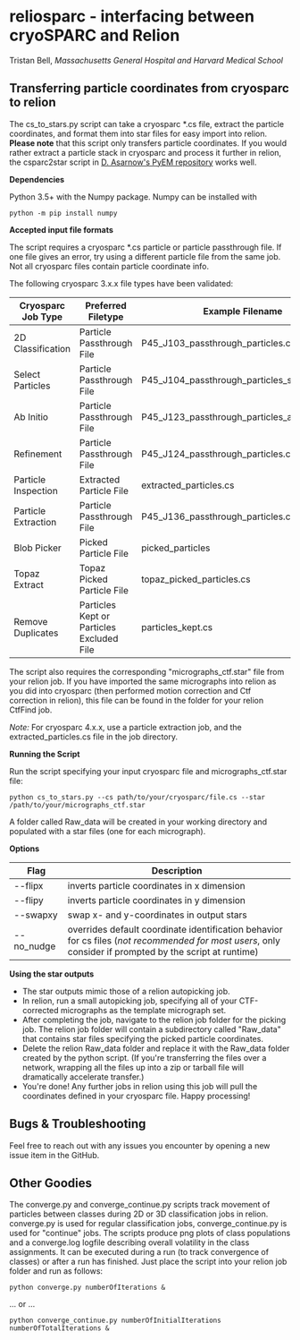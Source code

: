 # reliosparc - interfacing between cryoSPARC and Relion

Tristan Bell, *Massachusetts General Hospital and Harvard Medical School*

## Transferring particle coordinates from cryosparc to relion 

The cs_to_stars.py script can take a cryosparc *.cs file, extract the particle coordinates, and format them into star files for easy import into relion.  **Please note** that this script only transfers particle coordinates.  If you would rather extract a particle stack in cryosparc and process it further in relion, the csparc2star script in [D. Asarnow's PyEM repository](https://github.com/asarnow/pyem) works well.



**Dependencies**

Python 3.5+ with the Numpy package.  Numpy can be installed with

    python -m pip install numpy



**Accepted input file formats**

The script requires a cryosparc *.cs particle or particle passthrough file.  If one file gives an error, try using a different particle file from the same job.  Not all cryosparc files contain particle coordinate info.

The following cryosparc 3.x.x file types have been validated:

| Cryosparc Job Type | Preferred Filetype | Example Filename |
|--|--|--|
| 2D Classification | Particle Passthrough File | P45_J103_passthrough_particles.cs |
| Select Particles | Particle Passthrough File | P45_J104_passthrough_particles_selected.cs |
| Ab Initio | Particle Passthrough File | P45_J123_passthrough_particles_all_classes.cs |
| Refinement | Particle Passthrough File | P45_J124_passthrough_particles.cs |
| Particle Inspection | Extracted Particle File | extracted_particles.cs |
| Particle Extraction | Particle Passthrough File | P45_J136_passthrough_particles.cs |
| Blob Picker | Picked Particle File | picked_particles |
| Topaz Extract | Topaz Picked Particle File | topaz_picked_particles.cs |
| Remove Duplicates |Particles Kept or Particles Excluded File | particles_kept.cs |

The script also requires the corresponding "micrographs_ctf.star" file from your relion job.  If you have imported the same micrographs into relion as you did into cryosparc (then performed motion correction and Ctf correction in relion), this file can be found in the folder for your relion CtfFind job.

*Note:* For cryosparc 4.x.x, use a particle extraction job, and the extracted_particles.cs file in the job directory.



**Running the Script**

Run the script specifying your input cryosparc file and micrographs_ctf.star file:

    python cs_to_stars.py --cs path/to/your/cryosparc/file.cs --star /path/to/your/micrographs_ctf.star

A folder called Raw_data will be created in your working directory and populated with a star files (one for each micrograph).

**Options**

| Flag | Description |
|--|--|
| --flipx | inverts particle coordinates in x dimension |
| --flipy | inverts particle coordinates in y dimension |
| --swapxy | swap x- and y-coordinates in output stars |
| --no_nudge | overrides default coordinate identification behavior for cs files (*not recommended for most users*, only consider if prompted by the script at runtime) |



**Using the star outputs**

 - The star outputs mimic those of a relion autopicking job.
 - In relion, run a small autopicking job, specifying all of your CTF-corrected micrographs as the template micrograph set.
 - After completing the job, navigate to the relion job folder for the picking job.  The relion job folder will contain a subdirectory called "Raw_data" that contains star files specifying the picked particle coordinates.
 - Delete the relion Raw_data folder and replace it with the Raw_data folder created by the python script.  (If you're transferring the files over a network, wrapping all the files up into a zip or tarball file will dramatically accelerate transfer.)
 - You're done!  Any further jobs in relion using this job will pull the coordinates defined in your cryosparc file.  Happy processing!



## Bugs & Troubleshooting

Feel free to reach out with any issues you encounter by opening a new issue item in the GitHub.


## Other Goodies

The converge.py and converge_continue.py scripts track movement of particles between classes during 2D or 3D classification jobs in relion.  converge.py is used for regular classification jobs, converge_continue.py is used for "continue" jobs.  The scripts produce png plots of class populations and a converge.log logfile describing overall volatility in the class assignments.  It can be executed during a run (to track convergence of classes) or after a run has finished.  Just place the script into your relion job folder and run as follows:

    python converge.py numberOfIterations &

... or ...

    python converge_continue.py numberOfInitialIterations numberOfTotalIterations &

